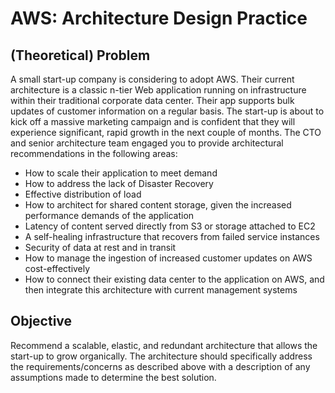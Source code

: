 # AWS: Architecture Design Practice

## (Theoretical) Problem
A small start-up company is considering to adopt AWS. Their current architecture is a classic n-tier Web application running on infrastructure within their traditional corporate data center. Their app supports bulk updates of customer information on a regular basis. The start-up is about to kick off a massive marketing campaign and is confident that they will experience significant, rapid growth in the next couple of months. The CTO and senior architecture team engaged you to provide architectural recommendations in the following areas:

* How to scale their application to meet demand
* How to address the lack of Disaster Recovery
* Effective distribution of load
* How to architect for shared content storage, given the increased performance demands of the application
* Latency of content served directly from S3 or storage attached to EC2
* A self-healing infrastructure that recovers from failed service instances
* Security of data at rest and in transit
* How to manage the ingestion of increased customer updates on AWS cost-effectively
* How to connect their existing data center to the application on AWS, and then integrate this architecture with current management systems

## Objective
Recommend a scalable, elastic, and redundant architecture that allows the start-up to grow organically. The architecture should specifically address the requirements/concerns as described above with a description of any assumptions made to determine the best solution.
